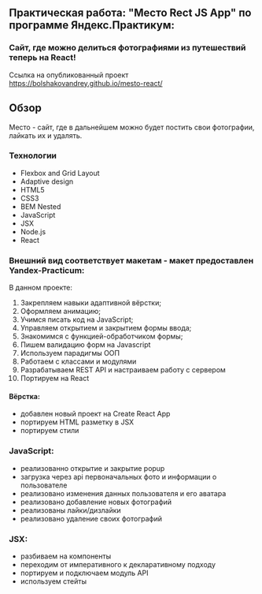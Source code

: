 ## Практическая работа: "Место Rect JS App" по программе Яндекс.Практикум:
### Сайт, где можно делиться фотографиями из путешествий **теперь на React**!

Ссылка на опубликованный проект https://bolshakovandrey.github.io/mesto-react/

## Обзор
Место - сайт, где в дальнейшем можно будет постить свои фотографии, лайкать их и удалять.

### Технологии
* Flexbox and Grid Layout
* Adaptive design
* HTML5
* CSS3
* BEM Nested
* JavaScript
* JSX
* Node.js
* React

### Внешний вид соответствует макетам - макет предоставлен Yandex-Practicum:

В данном проекте:
1. Закрепляем навыки адаптивной вёрстки;
2. Оформляем анимацию;
3. Учимся писать код на JavaScript;
4. Управляем открытием и закрытием формы ввода;
5. Знакомимся с функцией-обработчиком формы;
6. Пишем валидацию форм на Javascript
7. Используем парадигмы ООП
8. Работаем с классами и модулями
9. Разрабатываем REST API и настраиваем работу с сервером
10. Портируем на React


#### Вёрстка:
- добавлен новый проект на Create React App
- портируем HTML разметку в JSX
- портируем стили
### JavaScript:
- реализованно открытие и закрытие popup
- загрузка через api первоначальных фото и информации о пользователе
- реализовано изменения данных пользователя и его аватара
- реализовано добавление новых фотографий
- реализованы лайки/дизлайки
- реализовано удаление своих фотографий
### JSX:
- разбиваем на компоненты
- переходим от императивного к декларативному подходу
- портируем и подключаем модуль API
- используем стейты